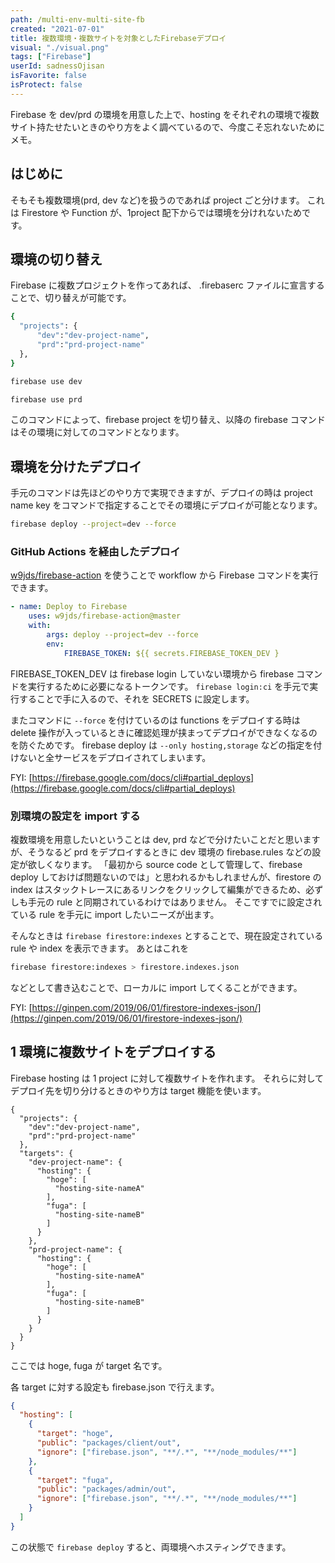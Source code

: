 ```yaml
---
path: /multi-env-multi-site-fb
created: "2021-07-01"
title: 複数環境・複数サイトを対象としたFirebaseデプロイ
visual: "./visual.png"
tags: ["Firebase"]
userId: sadnessOjisan
isFavorite: false
isProtect: false
---
```


Firebase を dev/prd の環境を用意した上で、hosting をそれぞれの環境で複数サイト持たせたいときのやり方をよく調べているので、今度こそ忘れないためにメモ。

## はじめに

そもそも複数環境(prd, dev など)を扱うのであれば project ごと分けます。
これは Firestore や Function が、1project 配下からでは環境を分けれないためです。

## 環境の切り替え

Firebase に複数プロジェクトを作ってあれば、 .firebaserc ファイルに宣言することで、切り替えが可能です。

```sh
{
  "projects": {
      "dev":"dev-project-name",
      "prd":"prd-project-name"
  },
}
```

```sh
firebase use dev

firebase use prd
```

このコマンドによって、firebase project を切り替え、以降の firebase コマンドはその環境に対してのコマンドとなります。

## 環境を分けたデプロイ

手元のコマンドは先ほどのやり方で実現できますが、デプロイの時は project name key をコマンドで指定することでその環境にデプロイが可能となります。

```sh
firebase deploy --project=dev --force
```

### GitHub Actions を経由したデプロイ

[w9jds/firebase-action](https://github.com/w9jds/firebase-action) を使うことで workflow から Firebase コマンドを実行できます。

```yaml
- name: Deploy to Firebase
    uses: w9jds/firebase-action@master
    with:
        args: deploy --project=dev --force
        env:
            FIREBASE_TOKEN: ${{ secrets.FIREBASE_TOKEN_DEV }
```

FIREBASE_TOKEN_DEV は firebase login していない環境から firebase コマンドを実行するために必要になるトークンです。
`firebase login:ci` を手元で実行することで手に入るので、それを SECRETS に設定します。

またコマンドに `--force` を付けているのは functions をデプロイする時は delete 操作が入っているときに確認処理が挟まってデプロイができなくなるのを防ぐためです。
firebase deploy は `--only hosting,storage` などの指定を付けないと全サービスをデプロイされてしまいます。

FYI: [https://firebase.google.com/docs/cli#partial_deploys](https://firebase.google.com/docs/cli#partial_deploys)

### 別環境の設定を import する

複数環境を用意したいということは dev, prd などで分けたいことだと思いますが、そうなるど prd をデプロイするときに dev 環境の firebase.rules などの設定が欲しくなります。
「最初から source code として管理して、firebase deploy しておけば問題ないのでは」と思われるかもしれませんが、firestore の index はスタックトレースにあるリンクをクリックして編集ができるため、必ずしも手元の rule と同期されているわけではありません。
そこですでに設定されている rule を手元に import したいニーズが出ます。

そんなときは `firebase firestore:indexes` とすることで、現在設定されている rule や index を表示できます。
あとはこれを

```sh
firebase firestore:indexes > firestore.indexes.json
```

などとして書き込むことで、ローカルに import してくることができます。

FYI: [https://ginpen.com/2019/06/01/firestore-indexes-json/](https://ginpen.com/2019/06/01/firestore-indexes-json/)

## 1 環境に複数サイトをデプロイする

Firebase hosting は 1 project に対して複数サイトを作れます。
それらに対してデプロイ先を切り分けるときのやり方は target 機能を使います。

```
{
  "projects": {
    "dev":"dev-project-name",
    "prd":"prd-project-name"
  },
  "targets": {
    "dev-project-name": {
      "hosting": {
        "hoge": [
          "hosting-site-nameA"
        ],
        "fuga": [
          "hosting-site-nameB"
        ]
      }
    },
    "prd-project-name": {
      "hosting": {
        "hoge": [
          "hosting-site-nameA"
        ],
        "fuga": [
          "hosting-site-nameB"
        ]
      }
    }
  }
}
```

ここでは hoge, fuga が target 名です。

各 target に対する設定も firebase.json で行えます。

```json
{
  "hosting": [
    {
      "target": "hoge",
      "public": "packages/client/out",
      "ignore": ["firebase.json", "**/.*", "**/node_modules/**"]
    },
    {
      "target": "fuga",
      "public": "packages/admin/out",
      "ignore": ["firebase.json", "**/.*", "**/node_modules/**"]
    }
  ]
}
```

この状態で `firebase deploy` すると、両環境へホスティングできます。

